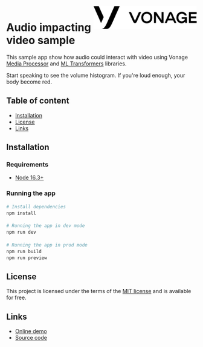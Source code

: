 
<a href="https://www.vonage.com/">
    <img src="public/logo.png" alt="Vonage logo" title="Vonage" align="right" height="60" />
</a>

# Audio impacting video sample

This sample app show how audio could interact with video using Vonage [Media Processor](https://github.com/Vonage/media-processor) and [ML Transformers](https://github.com/Vonage/ml-transformers) libraries.

Start speaking to see the volume histogram. If you're loud enough, your body become red.

## Table of content

- [Installation](#installation)
- [License](#license)
- [Links](#links)

## Installation

### Requirements
* [Node 16.3+](https://nodejs.org/en/)

### Running the app

``` bash
# Install dependencies
npm install

# Running the app in dev mode
npm run dev

# Running the app in prod mode
npm run build
npm run preview
```

## License

This project is licensed under the terms of the [MIT license](https://opensource.org/licenses/MIT) and is available for free.

## Links

* [Online demo](https://vonage-audio-impacting-video-sample.s3.amazonaws.com/index.html)
* [Source code](https://github.com/Vonage/vonage-media-transformers-samples/tree/main/examples/audioImpactingVideo)